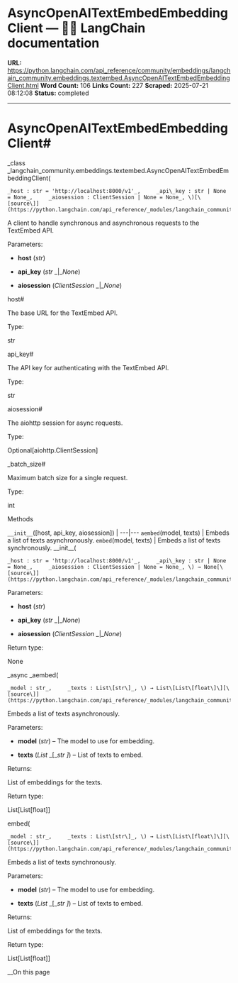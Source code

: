 # AsyncOpenAITextEmbedEmbeddingClient — 🦜🔗 LangChain  documentation

**URL:** https://python.langchain.com/api_reference/community/embeddings/langchain_community.embeddings.textembed.AsyncOpenAITextEmbedEmbeddingClient.html
**Word Count:** 106
**Links Count:** 227
**Scraped:** 2025-07-21 08:12:08
**Status:** completed

---

# AsyncOpenAITextEmbedEmbeddingClient\#

_class _langchain\_community.embeddings.textembed.AsyncOpenAITextEmbedEmbeddingClient\(

    _host : str = 'http://localhost:8000/v1'_,     _api\_key : str | None = None_,     _aiosession : ClientSession | None = None_, \)[\[source\]](https://python.langchain.com/api_reference/_modules/langchain_community/embeddings/textembed.html#AsyncOpenAITextEmbedEmbeddingClient)\#     

A client to handle synchronous and asynchronous requests to the TextEmbed API.

Parameters:     

  * **host** \(_str_\)

  * **api\_key** \(_str_ _|__None_\)

  * **aiosession** \(_ClientSession_ _|__None_\)

host\#     

The base URL for the TextEmbed API.

Type:     

str

api\_key\#     

The API key for authenticating with the TextEmbed API.

Type:     

str

aiosession\#     

The aiohttp session for async requests.

Type:     

Optional\[aiohttp.ClientSession\]

\_batch\_size\#     

Maximum batch size for a single request.

Type:     

int

Methods

`__init__`\(\[host, api\_key, aiosession\]\) |    ---|---   `aembed`\(model, texts\) | Embeds a list of texts asynchronously.   `embed`\(model, texts\) | Embeds a list of texts synchronously.      \_\_init\_\_\(

    _host : str = 'http://localhost:8000/v1'_,     _api\_key : str | None = None_,     _aiosession : ClientSession | None = None_, \) → None[\[source\]](https://python.langchain.com/api_reference/_modules/langchain_community/embeddings/textembed.html#AsyncOpenAITextEmbedEmbeddingClient.__init__)\#     

Parameters:     

  * **host** \(_str_\)

  * **api\_key** \(_str_ _|__None_\)

  * **aiosession** \(_ClientSession_ _|__None_\)

Return type:     

None

_async _aembed\(

    _model : str_,     _texts : List\[str\]_, \) → List\[List\[float\]\][\[source\]](https://python.langchain.com/api_reference/_modules/langchain_community/embeddings/textembed.html#AsyncOpenAITextEmbedEmbeddingClient.aembed)\#     

Embeds a list of texts asynchronously.

Parameters:     

  * **model** \(_str_\) – The model to use for embedding.

  * **texts** \(_List_ _\[__str_ _\]_\) – List of texts to embed.

Returns:     

List of embeddings for the texts.

Return type:     

List\[List\[float\]\]

embed\(

    _model : str_,     _texts : List\[str\]_, \) → List\[List\[float\]\][\[source\]](https://python.langchain.com/api_reference/_modules/langchain_community/embeddings/textembed.html#AsyncOpenAITextEmbedEmbeddingClient.embed)\#     

Embeds a list of texts synchronously.

Parameters:     

  * **model** \(_str_\) – The model to use for embedding.

  * **texts** \(_List_ _\[__str_ _\]_\) – List of texts to embed.

Returns:     

List of embeddings for the texts.

Return type:     

List\[List\[float\]\]

__On this page